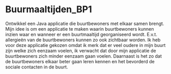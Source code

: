 # Buurmaaltijden_BP1
Ontwikkel een Java applicatie die buurtbewoners met elkaar samen brengt. Mijn idee is om een applicatie te maken waarin buurtbewoners kunnen inzien waar en wanneer er een buurtmaaltijd georganiseerd wordt. E.v.t. allergieën van de buurtbewoners kunnen zo ook zichtbaar worden. 
Ik heb voor deze applicatie gekozen omdat ik merk dat er veel oudere in mijn buurt zijn welke zich eenzaam voelen, ik verwacht dat door mijn applicatie de buurtbewoners zich minder eenzaam gaan voelen. Daarnaast is het zo dat de buurtbewoners elkaar beter gaan leren kennen en het bevorderd de sociale contacten in de buurt.
